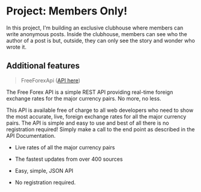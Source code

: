 # Project: Members Only!

In this project, I'm building an exclusive clubhouse where members can write anonymous posts. Inside the clubhouse, members can see who the author of a post is but, outside, they can only see the story and wonder who wrote it.

## Additional features

> FreeForexApi ([API here](https://www.freeforexapi.com/))

The Free Forex API is a simple REST API providing real-time foreign exchange rates for the major currency pairs. No more, no less.

This API is available free of charge to all web developers who need to show the most accurate, live, foreign exchange rates for all the major currency pairs. The API is simple and easy to use and best of all there is no registration required! Simply make a call to the end point as described in the API Documentation.

* Live rates of all the major currency pairs

* The fastest updates from over 400 sources

* Easy, simple, JSON API

* No registration required.
